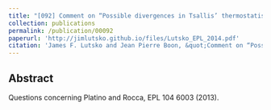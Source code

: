 ```yaml
---
title: "[092] Comment on “Possible divergences in Tsallis’ thermostatistics” by Plastino A. and Rocca M. C"
collection: publications
permalink: /publication/00092
paperurl: 'http://jimlutsko.github.io/files/Lutsko_EPL_2014.pdf'
citation: 'James F. Lutsko and Jean Pierre Boon, &quot;Comment on “Possible divergences in Tsallis’ thermostatistics” by Plastino A. and Rocca M. C&quot;, <i>EuroPhys. Lett.</i>, <strong>107</strong>, 10003 (2014)'
---
```

Abstract
---
Questions concerning Platino and Rocca, EPL 104 6003 (2013).
